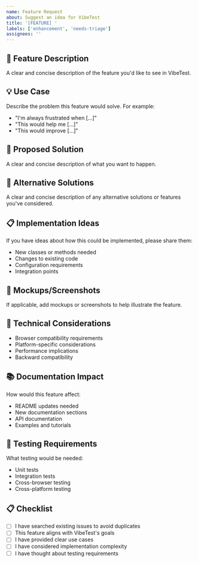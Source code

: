 ```yaml
---
name: Feature Request
about: Suggest an idea for VibeTest
title: '[FEATURE] '
labels: ['enhancement', 'needs-triage']
assignees: ''
---
```


## 🚀 Feature Description
A clear and concise description of the feature you'd like to see in VibeTest.

## 💡 Use Case
Describe the problem this feature would solve. For example:
- "I'm always frustrated when [...]"
- "This would help me [...]"
- "This would improve [...]"

## 🎯 Proposed Solution
A clear and concise description of what you want to happen.

## 🔄 Alternative Solutions
A clear and concise description of any alternative solutions or features you've considered.

## 📋 Implementation Ideas
If you have ideas about how this could be implemented, please share them:
- New classes or methods needed
- Changes to existing code
- Configuration requirements
- Integration points

## 📸 Mockups/Screenshots
If applicable, add mockups or screenshots to help illustrate the feature.

## 🔧 Technical Considerations
- Browser compatibility requirements
- Platform-specific considerations
- Performance implications
- Backward compatibility

## 📚 Documentation Impact
How would this feature affect:
- README updates needed
- New documentation sections
- API documentation
- Examples and tutorials

## 🧪 Testing Requirements
What testing would be needed:
- Unit tests
- Integration tests
- Cross-browser testing
- Cross-platform testing

## 📋 Checklist
- [ ] I have searched existing issues to avoid duplicates
- [ ] This feature aligns with VibeTest's goals
- [ ] I have provided clear use cases
- [ ] I have considered implementation complexity
- [ ] I have thought about testing requirements 